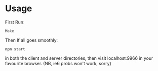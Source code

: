 # Usage

First Run:

```
Make
```

Then If all goes smoothly: 

```
npm start
```

in both the client and server directories, then visit localhost:9966 in your favourite browser. (NB, ie6 probs won't work, sorry)
